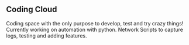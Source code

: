 ## Coding Cloud

Coding space with the only purpose to develop, test and try crazy things! Currently working on automation with python.
Network Scripts to capture logs, testing and adding features.
